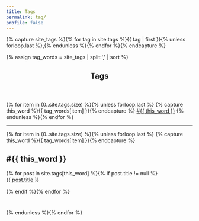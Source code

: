 ```yaml
---
title: Tags
permalink: tag/
profile: false
---
```


<!-- Get the tag name for every tag on the site and set them
to the `site_tags` variable. -->
{% capture site_tags %}{% for tag in site.tags %}{{ tag | first }}{% unless forloop.last %},{% endunless %}{% endfor %}{% endcapture %}

<!-- `tag_words` is a sorted array of the tag names. -->
{% assign tag_words = site_tags | split:',' | sort %}

<article class="post">
    <header>
        <h1>Tags</h1>
    </header>
  <!-- List of all tags -->
  <tag class="tag">
    {% for item in (0..site.tags.size) %}{% unless forloop.last %}
      {% capture this_word %}{{ tag_words[item] }}{% endcapture %}
        <a href="#{{ this_word | cgi_escape }}">#{{ this_word }}</a>
    {% endunless %}{% endfor %}
  </tag>
  <hr>
  <!-- Posts by Tag -->
  <div>
    {% for item in (0..site.tags.size) %}{% unless forloop.last %}
      {% capture this_word %}{{ tag_words[item] }}{% endcapture %}
      <h2 class="tag-title" id="{{ this_word | cgi_escape }}">#{{ this_word }}</h2>
      {% for post in site.tags[this_word] %}{% if post.title != null %}
        <div>
          <span style="float: left;">
            <a href="{{ post.url }}">{{ post.title }}</a>
          </span>
        </div>
        <div style="clear: both;margin-bottom:15px;"></div>
      {% endif %}{% endfor %}
      <div style="margin-bottom:40px;"></div>
    {% endunless %}{% endfor %}
  </div>
</article>